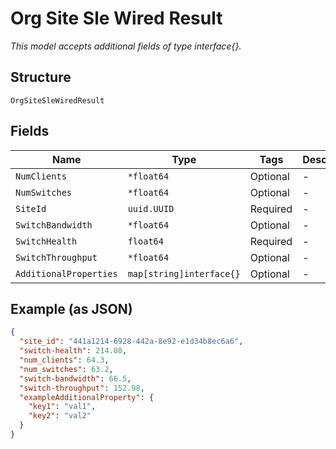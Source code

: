 
# Org Site Sle Wired Result

*This model accepts additional fields of type interface{}.*

## Structure

`OrgSiteSleWiredResult`

## Fields

| Name | Type | Tags | Description |
|  --- | --- | --- | --- |
| `NumClients` | `*float64` | Optional | - |
| `NumSwitches` | `*float64` | Optional | - |
| `SiteId` | `uuid.UUID` | Required | - |
| `SwitchBandwidth` | `*float64` | Optional | - |
| `SwitchHealth` | `float64` | Required | - |
| `SwitchThroughput` | `*float64` | Optional | - |
| `AdditionalProperties` | `map[string]interface{}` | Optional | - |

## Example (as JSON)

```json
{
  "site_id": "441a1214-6928-442a-8e92-e1d34b8ec6a6",
  "switch-health": 214.08,
  "num_clients": 64.3,
  "num_switches": 63.2,
  "switch-bandwidth": 66.5,
  "switch-throughput": 152.98,
  "exampleAdditionalProperty": {
    "key1": "val1",
    "key2": "val2"
  }
}
```

